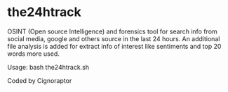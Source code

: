 # the24htrack

OSINT (Open source Intelligence) and forensics tool for search info from social media, google and others source in the last 24 hours.
An additional file analysis is added for extract info of interest like sentiments and top 20 words more used.

Usage: bash the24htrack.sh

Coded by Cignoraptor
